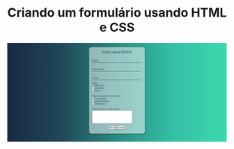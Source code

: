 <h1 style="text-align: center"> Criando um formulário usando HTML e CSS </h1>

<img src="./image/print-formulario.png" />